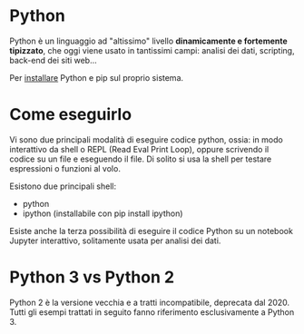 # Python 

Python è un linguaggio ad "altissimo" livello **dinamicamente e fortemente tipizzato**, che oggi viene usato in tantissimi campi: analisi dei dati, scripting, back-end dei siti web...

Per <a href="https://www.python.org/downloads/">installare</a> Python e pip sul proprio sistema.

# Come eseguirlo

Vi sono due principali modalità di eseguire codice python, ossia: in modo interattivo da shell o REPL (Read Eval Print Loop), oppure scrivendo il codice su un file e eseguendo il file. Di solito si usa la shell per testare espressioni o funzioni al volo.

Esistono due principali shell:

* python 
* ipython (installabile con pip install ipython)

Esiste anche la terza possibilità di eseguire il codice Python su un notebook Jupyter interattivo, solitamente usata per analisi dei dati.

# Python 3 vs Python 2

Python 2 è la versione vecchia e a tratti incompatibile, deprecata dal 2020. Tutti gli esempi trattati in seguito fanno riferimento esclusivamente a Python 3.




